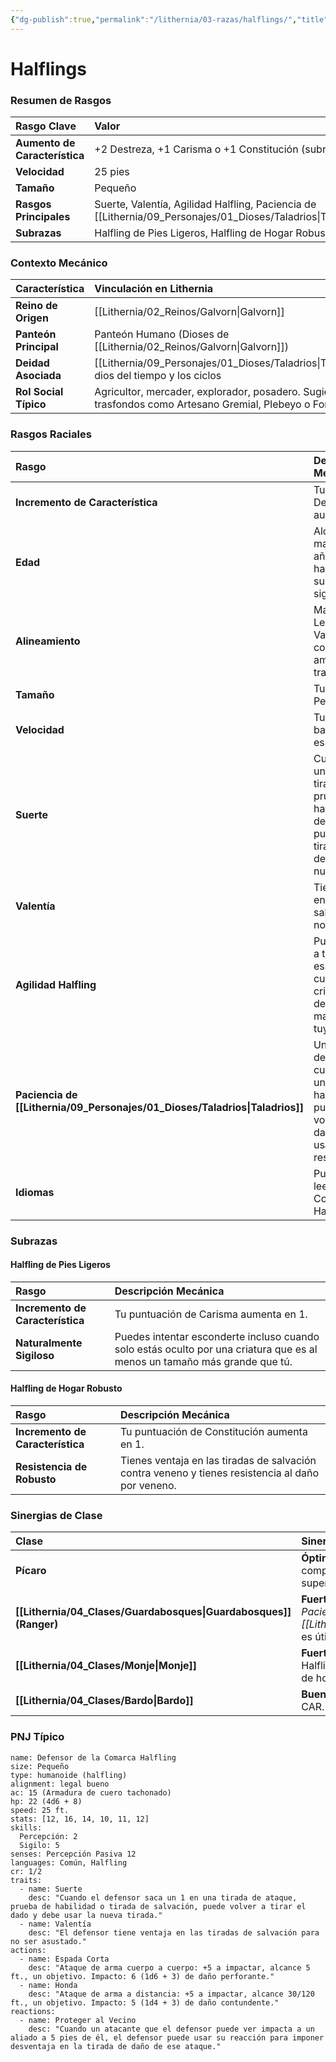 ```yaml
---
{"dg-publish":true,"permalink":"/lithernia/03-razas/halflings/","title":"Halflings","tags":["lithernia","raza","Galvorn"]}
---
```


# Halflings

### Resumen de Rasgos

| Rasgo Clave | Valor |
| :--- | :--- |
| **Aumento de Característica** | +2 Destreza, +1 Carisma o +1 Constitución (subraza) |
| **Velocidad** | 25 pies |
| **Tamaño** | Pequeño |
| **Rasgos Principales** | Suerte, Valentía, Agilidad Halfling, Paciencia de [[Lithernia/09_Personajes/01_Dioses/Taladrios\|Taladrios]] |
| **Subrazas** | Halfling de Pies Ligeros, Halfling de Hogar Robusto |

### Contexto Mecánico

| Característica | Vinculación en Lithernia |
| :--- | :--- |
| **Reino de Origen** | [[Lithernia/02_Reinos/Galvorn\|Galvorn]] |
| **Panteón Principal** | Panteón Humano (Dioses de [[Lithernia/02_Reinos/Galvorn\|Galvorn]]) |
| **Deidad Asociada** | [[Lithernia/09_Personajes/01_Dioses/Taladrios\|Taladrios]], dios del tiempo y los ciclos |
| **Rol Social Típico** | Agricultor, mercader, explorador, posadero. Sugiere trasfondos como Artesano Gremial, Plebeyo o Forastero. |

### Rasgos Raciales

| Rasgo | Descripción Mecánica |
| :--- | :--- |
| **Incremento de Característica** | Tu puntuación de Destreza aumenta en 2. |
| **Edad** | Alcanzan la madurez a los 20 años y viven hasta la mitad de su segundo siglo. |
| **Alineamiento** | Mayoritariamente Legales Buenos. Valoran la comunidad, la amabilidad y las tradiciones. |
| **Tamaño** | Tu tamaño es Pequeño. |
| **Velocidad** | Tu velocidad base al caminar es de 25 pies. |
| **Suerte** | Cuando obtienes un 1 en una tirada de ataque, prueba de habilidad o tirada de salvación, puedes volver a tirar el dado y debes usar el nuevo resultado. |
| **Valentía** | Tienes ventaja en las tiradas de salvación para no ser asustado. |
| **Agilidad Halfling** | Puedes moverte a través del espacio de cualquier criatura que sea de un tamaño mayor que el tuyo. |
| **Paciencia de [[Lithernia/09_Personajes/01_Dioses/Taladrios\|Taladrios]]** | Una vez por descanso largo, cuando falles una prueba de habilidad, puedes elegir volver a tirar el dado. Debes usar el nuevo resultado. |
| **Idiomas** | Puedes hablar, leer y escribir Común y Halfling. |

### Subrazas

#### Halfling de Pies Ligeros

| Rasgo | Descripción Mecánica |
| :--- | :--- |
| **Incremento de Característica** | Tu puntuación de Carisma aumenta en 1. |
| **Naturalmente Sigiloso** | Puedes intentar esconderte incluso cuando solo estás oculto por una criatura que es al menos un tamaño más grande que tú. |

#### Halfling de Hogar Robusto

| Rasgo | Descripción Mecánica |
| :--- | :--- |
| **Incremento de Característica** | Tu puntuación de Constitución aumenta en 1. |
| **Resistencia de Robusto** | Tienes ventaja en las tiradas de salvación contra veneno y tienes resistencia al daño por veneno. |

### Sinergias de Clase

| Clase | Sinergia y Rol Sugerido |
| :--- | :--- |
| **Pícaro** | **Óptima.** El +2 a DES es perfecto. La subraza *Pies Ligeros* complementa el sigilo. *Suerte* y *Valentía* aumentan la supervivencia. |
| **[[Lithernia/04_Clases/Guardabosques\|Guardabosques]] (Ranger)** | **Fuerte.** El +2 a DES beneficia los estilos de arquería. *Paciencia de [[Lithernia/09_Personajes/01_Dioses/Taladrios\|Taladrios]]* es útil para pruebas de Supervivencia o Naturaleza. |
| **[[Lithernia/04_Clases/Monje\|Monje]]** | **Fuerte.** El +2 a DES es un atributo clave. La movilidad del Halfling y sus defensas raciales son excelentes para un rol de hostigador. |
| **[[Lithernia/04_Clases/Bardo\|Bardo]]** | **Buena.** Especialmente para un *Pies Ligeros* con su +1 a CAR. El rol de narrador de historias encaja temáticamente. |

### PNJ Típico

```statblock
name: Defensor de la Comarca Halfling
size: Pequeño
type: humanoide (halfling)
alignment: legal bueno
ac: 15 (Armadura de cuero tachonado)
hp: 22 (4d6 + 8)
speed: 25 ft.
stats: [12, 16, 14, 10, 11, 12]
skills:
  Percepción: 2
  Sigilo: 5
senses: Percepción Pasiva 12
languages: Común, Halfling
cr: 1/2
traits:
  - name: Suerte
    desc: "Cuando el defensor saca un 1 en una tirada de ataque, prueba de habilidad o tirada de salvación, puede volver a tirar el dado y debe usar la nueva tirada."
  - name: Valentía
    desc: "El defensor tiene ventaja en las tiradas de salvación para no ser asustado."
actions:
  - name: Espada Corta
    desc: "Ataque de arma cuerpo a cuerpo: +5 a impactar, alcance 5 ft., un objetivo. Impacto: 6 (1d6 + 3) de daño perforante."
  - name: Honda
    desc: "Ataque de arma a distancia: +5 a impactar, alcance 30/120 ft., un objetivo. Impacto: 5 (1d4 + 3) de daño contundente."
reactions:
  - name: Proteger al Vecino
    desc: "Cuando un atacante que el defensor puede ver impacta a un aliado a 5 pies de él, el defensor puede usar su reacción para imponer desventaja en la tirada de daño de ese ataque."
